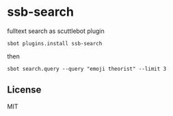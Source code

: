 # ssb-search

fulltext search as scuttlebot plugin

```
sbot plugins.install ssb-search
```

then

```
sbot search.query --query "emoji theorist" --limit 3
```
## License

MIT

